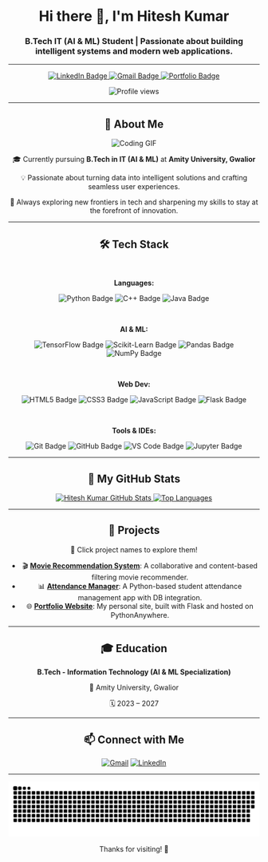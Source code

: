 <h1 align="center">Hi there 👋, I'm Hitesh Kumar</h1>
<h3 align="center">B.Tech IT (AI & ML) Student | Passionate about building intelligent systems and modern web applications.</h3>

---

<p align="center">
  <a href="https://www.linkedin.com/in/hitesh-kumar2003/" target="_blank">
    <img src="https://img.shields.io/badge/LinkedIn-Hitesh%20Kumar-blue?style=for-the-badge&logo=linkedin" alt="LinkedIn Badge"/>
  </a>
  <a href="mailto:hiteshbksc@gmail.com">
    <img src="https://img.shields.io/badge/Gmail-hiteshbksc@gmail.com-red?style=for-the-badge&logo=gmail&logoColor=white" alt="Gmail Badge"/>
  </a>
  <a href="https://hiteshkr.pythonanywhere.com/" target="_blank">
    <img src="https://img.shields.io/badge/Portfolio-hiteshkr.pythonanywhere.com-brightgreen?style=for-the-badge&logo=python&logoColor=white" alt="Portfolio Badge"/>
  </a>
</p>

<p align="center">
  <img src="https://komarev.com/ghpvc/?username=officialhitesh&style=for-the-badge&color=blue" alt="Profile views">
</p>

---

<div align="center">
  <h2>🚀 About Me</h2>
  <img src="https://media.giphy.com/media/v1.Y2lkPTc5MGI3NjExd2F6NmZlZHF2eHF5bjE1Zjh3cTcxNGQ5bHhvM2YxMW1mY2ZnbzJvbyZlcD12MV9pbnRlcm5hbF9naWZfYnlfaWQmY3Q9Zw/VbChL3eM1D7aB47J54/giphy.gif" alt="Coding GIF" width="400"/>
  
  <br>
  
  <p>🎓 Currently pursuing <strong>B.Tech in IT (AI & ML)</strong> at <strong>Amity University, Gwalior</strong></p>
  <p>💡 Passionate about turning data into intelligent solutions and crafting seamless user experiences.</p>
  <p>🌱 Always exploring new frontiers in tech and sharpening my skills to stay at the forefront of innovation.</p>
</div>

---

<div align="center">
  <h2>🛠️ Tech Stack</h2>
  <br>
  
  <p><strong>Languages:</strong></p>
  <p>
    <img src="https://img.shields.io/badge/Python-3776AB?style=for-the-badge&logo=python&logoColor=white" alt="Python Badge"/>
    <img src="https://img.shields.io/badge/C++-00599C?style=for-the-badge&logo=cplusplus&logoColor=white" alt="C++ Badge"/>
    <img src="https://img.shields.io/badge/Java-ED8B00?style=for-the-badge&logo=java&logoColor=white" alt="Java Badge"/>
  </p>
  <br>
  
  <p><strong>AI & ML:</strong></p>
  <p>
    <img src="https://img.shields.io/badge/TensorFlow-FF6F00?style=for-the-badge&logo=tensorflow&logoColor=white" alt="TensorFlow Badge"/>
    <img src="https://img.shields.io/badge/Scikit--Learn-F7931E?style=for-the-badge&logo=scikit-learn&logoColor=white" alt="Scikit-Learn Badge"/>
    <img src="https://img.shields.io/badge/Pandas-150458?style=for-the-badge&logo=pandas&logoColor=white" alt="Pandas Badge"/>
    <img src="https://img.shields.io/badge/NumPy-013243?style=for-the-badge&logo=numpy&logoColor=white" alt="NumPy Badge"/>
  </p>
  <br>

  <p><strong>Web Dev:</strong></p>
  <p>
    <img src="https://img.shields.io/badge/HTML5-E34F26?style=for-the-badge&logo=html5&logoColor=white" alt="HTML5 Badge"/>
    <img src="https://img.shields.io/badge/CSS3-1572B6?style=for-the-badge&logo=css3&logoColor=white" alt="CSS3 Badge"/>
    <img src="https://img.shields.io/badge/JavaScript-F7DF1E?style=for-the-badge&logo=javascript&logoColor=black" alt="JavaScript Badge"/>
    <img src="https://img.shields.io/badge/Flask-000000?style=for-the-badge&logo=flask&logoColor=white" alt="Flask Badge"/>
  </p>
  <br>
  
  <p><strong>Tools & IDEs:</strong></p>
  <p>
    <img src="https://img.shields.io/badge/Git-F05032?style=for-the-badge&logo=git&logoColor=white" alt="Git Badge"/>
    <img src="https://img.shields.io/badge/GitHub-181717?style=for-the-badge&logo=github&logoColor=white" alt="GitHub Badge"/>
    <img src="https://img.shields.io/badge/VSCode-007ACC?style=for-the-badge&logo=visual-studio-code&logoColor=white" alt="VS Code Badge"/>
    <img src="https://img.shields.io/badge/Jupyter-F37626?style=for-the-badge&logo=jupyter&logoColor=white" alt="Jupyter Badge"/>
  </p>
</div>

---

<div align="center">
  <h2>📂 My GitHub Stats</h2>
  <a href="https://github.com/officialhitesh">
    <img src="https://github-readme-stats.vercel.app/api?username=officialhitesh&show_icons=true&theme=tokyonight&hide_border=true&count_private=true" alt="Hitesh Kumar GitHub Stats"/>
    <img src="https://github-readme-stats.vercel.app/api/top-langs/?username=officialhitesh&layout=compact&theme=tokyonight&hide_border=true" alt="Top Languages"/>
  </a>
</div>

---

<div align="center">
  <h2>📂 Projects</h2>
  <p>🔗 Click project names to explore them!</p>
  
  - 🎬 <strong><a href="#">Movie Recommendation System</a></strong>: A collaborative and content-based filtering movie recommender.
  - 📊 <strong><a href="#">Attendance Manager</a></strong>: A Python-based student attendance management app with DB integration.
  - 🌐 <strong><a href="https://hiteshkr.pythonanywhere.com/">Portfolio Website</a></strong>: My personal site, built with Flask and hosted on PythonAnywhere.
</div>

---

<div align="center">
  <h2>🎓 Education</h2>
  <p><strong>B.Tech - Information Technology (AI & ML Specialization)</strong></p>
  <p>📍 Amity University, Gwalior</p>
  <p>🗓️ 2023 – 2027</p>
</div>

---

<div align="center">
  <h2>📫 Connect with Me</h2>
  <a href="mailto:hiteshbksc@gmail.com"><img src="https://img.shields.io/badge/-Gmail-D14836?style=flat-square&logo=Gmail&logoColor=white" alt="Gmail"></a>
  <a href="https://www.linkedin.com/in/hitesh-kumar2003/" target="_blank"><img src="https://img.shields.io/badge/-LinkedIn-0077B5?style=flat-square&logo=linkedin&logoColor=white" alt="LinkedIn"></a>
</div>

---

<p align="center">
  <img src="https://github.com/officialhitesh/officialhitesh/blob/output/github-snake-dark.svg" alt="Snake animation">
</p>

<p align="center">Thanks for visiting! 🚀</p>
